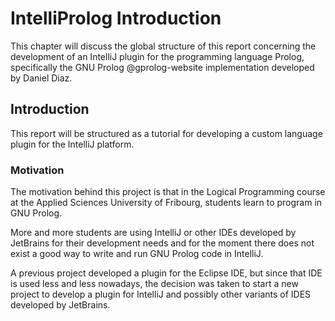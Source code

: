 # IntelliProlog Introduction

This chapter will discuss the global structure of this report concerning the development of an
IntelliJ plugin for the programming language Prolog, specifically the GNU Prolog @gprolog-website
implementation developed by Daniel Diaz.

## Introduction

This report will be structured as a tutorial for developing a custom language plugin for the
IntelliJ platform.

### Motivation

The motivation behind this project is that in the Logical Programming course at the Applied Sciences University of 
Fribourg, students learn to program in GNU Prolog. 

More and more students are using IntelliJ or other IDEs developed by JetBrains for their development needs and for the
moment there does not exist a good way to write and run GNU Prolog code in IntelliJ. 

A previous project developed a plugin for the Eclipse IDE, but since that IDE is used less and less nowadays, the
decision was taken to start a new project to develop a plugin for IntelliJ and possibly other variants of IDES
developed by JetBrains.


